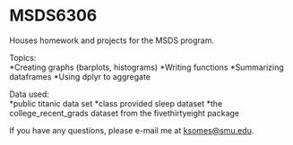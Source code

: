 # MSDS6306
Houses homework and projects for the MSDS program.     

Topics:    
*Creating graphs (barplots, histograms)
*Writing functions
*Summarizing dataframes
*Using dplyr to aggregate

Data used:    
*public titanic data set
*class provided sleep dataset
*the college_recent_grads dataset from the fivethirtyeight package    


If you have any questions, please e-mail me at ksomes@smu.edu. 


